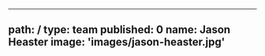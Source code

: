 ---
path: /
type: team
published: 0
name: Jason Heaster
image: 'images/jason-heaster.jpg'
---------------------------------
